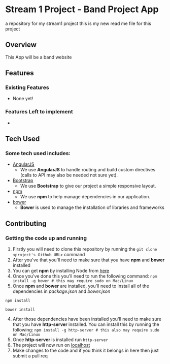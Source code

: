 # Stream 1 Project - Band Project App
a repository for my stream1 project
this is my new read me file for this project

## Overview

This App will be a band website

## Features

### Existing Features
- None yet!

### Features Left to implement
-

## Tech Used

### Some tech used includes:
- [AngularJS](https://angularjs.org/)
    - We use **AngularJS** to handle routing and build custom directives (calls to API may also be needed not sure yet).
- [Bootstrap](http://getbootstrap.com/)
    + We use **Bootstrap** to give our project a simple responsive layout.
- [npm](https://wwwnpmjs.com/)
    + We use **npm** to help manage dependencies in our application.
- [bower](https://bower.io/)
    + **Bower** is used to manage the installation of libraries and frameworks

## Contributing

### Getting the code up and running
1. Firstly you will need to clone this repository by running the ```git clone <project's Github URL>``` command
2. After you've that you'll need to make sure that you have **npm** and **bower** installed
  1. You can get **npm** by installing Node from [here](https://nodejs.org/en/)
  2. Once you've done this you'll need to run the following command:
     `npm install -g bower # this may require sudo on Mac/Linux`
3. Once **npm** and **bower** are installed, you'll need to install all of the dependencies in *package.json* and *bower.json*
  ```
  npm install
 
  bower install
  ```
4. After those dependencies have been installed you'll need to make sure that you have **http-server** installed. You can install this by running the following: ```npm install -g http-server # this also may require sudo on Mac/Linux```
5. Once **http-server** is installed run ```http-server```
6. The project will now run on [localhost](http://127.0.0.1:8080)
7. Make changes to the code and if you think it belongs in here then just submit a pull req